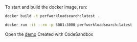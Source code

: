 To start and build the docker image, run:
```bash
docker build -t perfworkloadsearch:latest .

docker run -it --rm -p 3001:3000 perfworkloadsearch:latest
```

Open the [demo](http://localhost:3001/)
Created with CodeSandbox


